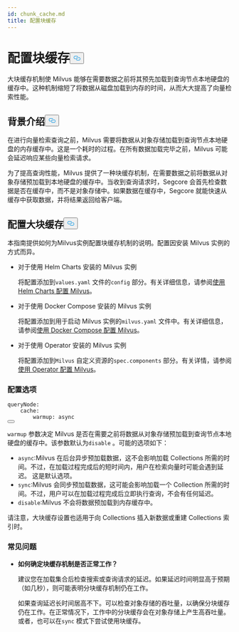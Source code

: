 ```yaml
---
id: chunk_cache.md
title: 配置块缓存
---
```

<h1 id="Configure-Chunk-Cache" class="common-anchor-header">配置块缓存<button data-href="#Configure-Chunk-Cache" class="anchor-icon" translate="no">
      <svg translate="no"
        aria-hidden="true"
        focusable="false"
        height="20"
        version="1.1"
        viewBox="0 0 16 16"
        width="16"
      >
        <path
          fill="#0092E4"
          fill-rule="evenodd"
          d="M4 9h1v1H4c-1.5 0-3-1.69-3-3.5S2.55 3 4 3h4c1.45 0 3 1.69 3 3.5 0 1.41-.91 2.72-2 3.25V8.59c.58-.45 1-1.27 1-2.09C10 5.22 8.98 4 8 4H4c-.98 0-2 1.22-2 2.5S3 9 4 9zm9-3h-1v1h1c1 0 2 1.22 2 2.5S13.98 12 13 12H9c-.98 0-2-1.22-2-2.5 0-.83.42-1.64 1-2.09V6.25c-1.09.53-2 1.84-2 3.25C6 11.31 7.55 13 9 13h4c1.45 0 3-1.69 3-3.5S14.5 6 13 6z"
        ></path>
      </svg>
    </button></h1><p>大块缓存机制使 Milvus 能够在需要数据之前将其预先加载到查询节点本地硬盘的缓存中。这种机制缩短了将数据从磁盘加载到内存的时间，从而大大提高了向量检索性能。</p>
<h2 id="Background" class="common-anchor-header">背景介绍<button data-href="#Background" class="anchor-icon" translate="no">
      <svg translate="no"
        aria-hidden="true"
        focusable="false"
        height="20"
        version="1.1"
        viewBox="0 0 16 16"
        width="16"
      >
        <path
          fill="#0092E4"
          fill-rule="evenodd"
          d="M4 9h1v1H4c-1.5 0-3-1.69-3-3.5S2.55 3 4 3h4c1.45 0 3 1.69 3 3.5 0 1.41-.91 2.72-2 3.25V8.59c.58-.45 1-1.27 1-2.09C10 5.22 8.98 4 8 4H4c-.98 0-2 1.22-2 2.5S3 9 4 9zm9-3h-1v1h1c1 0 2 1.22 2 2.5S13.98 12 13 12H9c-.98 0-2-1.22-2-2.5 0-.83.42-1.64 1-2.09V6.25c-1.09.53-2 1.84-2 3.25C6 11.31 7.55 13 9 13h4c1.45 0 3-1.69 3-3.5S14.5 6 13 6z"
        ></path>
      </svg>
    </button></h2><p>在进行向量检索查询之前，Milvus 需要将数据从对象存储加载到查询节点本地硬盘的内存缓存中。这是一个耗时的过程。在所有数据加载完毕之前，Milvus 可能会延迟响应某些向量检索请求。</p>
<p>为了提高查询性能，Milvus 提供了一种块缓存机制，在需要数据之前将数据从对象存储预加载到本地硬盘的缓存中。当收到查询请求时，Segcore 会首先检查数据是否在缓存中，而不是对象存储中。如果数据在缓存中，Segcore 就能快速从缓存中获取数据，并将结果返回给客户端。</p>
<h2 id="Configure-Chunk-Cache" class="common-anchor-header">配置大块缓存<button data-href="#Configure-Chunk-Cache" class="anchor-icon" translate="no">
      <svg translate="no"
        aria-hidden="true"
        focusable="false"
        height="20"
        version="1.1"
        viewBox="0 0 16 16"
        width="16"
      >
        <path
          fill="#0092E4"
          fill-rule="evenodd"
          d="M4 9h1v1H4c-1.5 0-3-1.69-3-3.5S2.55 3 4 3h4c1.45 0 3 1.69 3 3.5 0 1.41-.91 2.72-2 3.25V8.59c.58-.45 1-1.27 1-2.09C10 5.22 8.98 4 8 4H4c-.98 0-2 1.22-2 2.5S3 9 4 9zm9-3h-1v1h1c1 0 2 1.22 2 2.5S13.98 12 13 12H9c-.98 0-2-1.22-2-2.5 0-.83.42-1.64 1-2.09V6.25c-1.09.53-2 1.84-2 3.25C6 11.31 7.55 13 9 13h4c1.45 0 3-1.69 3-3.5S14.5 6 13 6z"
        ></path>
      </svg>
    </button></h2><p>本指南提供如何为Milvus实例配置块缓存机制的说明。配置因安装 Milvus 实例的方式而异。</p>
<ul>
<li><p>对于使用 Helm Charts 安装的 Milvus 实例</p>
<p>将配置添加到<code translate="no">values.yaml</code> 文件的<code translate="no">config</code> 部分。有关详细信息，请参阅<a href="/docs/zh/configure-helm.md">使用 Helm Charts 配置 Milvus</a>。</p></li>
<li><p>对于使用 Docker Compose 安装的 Milvus 实例</p>
<p>将配置添加到用于启动 Milvus 实例的<code translate="no">milvus.yaml</code> 文件中。有关详细信息，请参阅<a href="/docs/zh/configure-docker.md">使用 Docker Compose 配置 Milvus</a>。</p></li>
<li><p>对于使用 Operator 安装的 Milvus 实例</p>
<p>将配置添加到<code translate="no">Milvus</code> 自定义资源的<code translate="no">spec.components</code> 部分。有关详情，请参阅<a href="/docs/zh/configure_operator.md">使用 Operator 配置 Milvus</a>。</p></li>
</ul>
<h3 id="Configuration-options" class="common-anchor-header">配置选项</h3><pre><code translate="no" class="language-yaml"><span class="hljs-attr">queryNode:</span>
    <span class="hljs-attr">cache:</span>
        <span class="hljs-attr">warmup:</span> <span class="hljs-string">async</span>
<button class="copy-code-btn"></button></code></pre>
<p><code translate="no">warmup</code> 参数决定 Milvus 是否在需要之前将数据从对象存储预加载到查询节点本地硬盘的缓存中。该参数默认为<code translate="no">disable</code> 。可能的选项如下：</p>
<ul>
<li><code translate="no">async</code>:Milvus 在后台异步预加载数据，这不会影响加载 Collections 所需的时间。不过，在加载过程完成后的短时间内，用户在检索向量时可能会遇到延迟。  这是默认选项。</li>
<li><code translate="no">sync</code>:Milvus 会同步预加载数据，这可能会影响加载一个 Collection 所需的时间。不过，用户可以在加载过程完成后立即执行查询，不会有任何延迟。</li>
<li><code translate="no">disable</code>:Milvus 不会将数据预加载到内存缓存中。</li>
</ul>
<p>请注意，大块缓存设置也适用于向 Collections 插入新数据或重建 Collections 索引时。</p>
<h3 id="FAQ" class="common-anchor-header">常见问题</h3><ul>
<li><p><strong>如何确定块缓存机制是否正常工作？</strong></p>
<p>建议您在加载集合后检查搜索或查询请求的延迟。如果延迟时间明显高于预期（如几秒），则可能表明分块缓存机制仍在工作。</p>
<p>如果查询延迟长时间居高不下。可以检查对象存储的吞吐量，以确保分块缓存仍在工作。在正常情况下，工作中的分块缓存会在对象存储上产生高吞吐量。或者，也可以在<code translate="no">sync</code> 模式下尝试使用块缓存。</p></li>
</ul>
